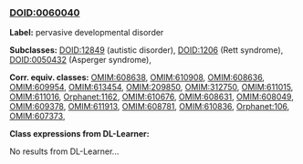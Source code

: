 
### [DOID:0060040](http://purl.obolibrary.org/obo/DOID_0060040)
**Label:** pervasive developmental disorder

**Subclasses:** [DOID:12849](http://purl.obolibrary.org/obo/DOID_12849) (autistic disorder), [DOID:1206](http://purl.obolibrary.org/obo/DOID_1206) (Rett syndrome), [DOID:0050432](http://purl.obolibrary.org/obo/DOID_0050432) (Asperger syndrome), 

**Corr. equiv. classes:** [OMIM:608638](http://purl.obolibrary.org/obo/OMIM_608638), [OMIM:610908](http://purl.obolibrary.org/obo/OMIM_610908), [OMIM:608636](http://purl.obolibrary.org/obo/OMIM_608636), [OMIM:609954](http://purl.obolibrary.org/obo/OMIM_609954), [OMIM:613454](http://purl.obolibrary.org/obo/OMIM_613454), [OMIM:209850](http://purl.obolibrary.org/obo/OMIM_209850), [OMIM:312750](http://purl.obolibrary.org/obo/OMIM_312750), [OMIM:611015](http://purl.obolibrary.org/obo/OMIM_611015), [OMIM:611016](http://purl.obolibrary.org/obo/OMIM_611016), [Orphanet:1162](http://www.orpha.net/ORDO/Orphanet_1162), [OMIM:610676](http://purl.obolibrary.org/obo/OMIM_610676), [OMIM:608631](http://purl.obolibrary.org/obo/OMIM_608631), [OMIM:608049](http://purl.obolibrary.org/obo/OMIM_608049), [OMIM:609378](http://purl.obolibrary.org/obo/OMIM_609378), [OMIM:611913](http://purl.obolibrary.org/obo/OMIM_611913), [OMIM:608781](http://purl.obolibrary.org/obo/OMIM_608781), [OMIM:610836](http://purl.obolibrary.org/obo/OMIM_610836), [Orphanet:106](http://www.orpha.net/ORDO/Orphanet_106), [OMIM:607373](http://purl.obolibrary.org/obo/OMIM_607373), 

**Class expressions from DL-Learner:**

No results from DL-Learner...




